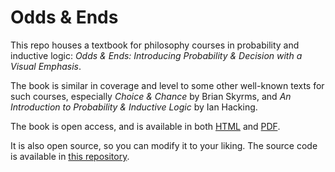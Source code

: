 # Odds & Ends

This repo houses a textbook for philosophy courses in probability and inductive logic: *Odds & Ends: Introducing Probability & Decision with a Visual Emphasis*.

The book is similar in coverage and level to some other well-known texts for such courses, especially *Choice & Chance* by Brian Skyrms, and *An Introduction to Probability & Inductive Logic* by Ian Hacking.

The book is open access, and is available in both [HTML](docs/index.html) and [PDF](docs/_main.pdf).

It is also open source, so you can modify it to your liking. The source code is available in [this repository](https://github.com/jweisber/vip_source).